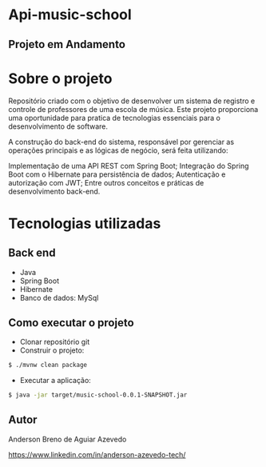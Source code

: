 # Api-music-school

## Projeto em Andamento 

# Sobre o projeto

Repositório criado com o objetivo de desenvolver um sistema de registro e controle de professores de uma escola de música. Este projeto proporciona uma oportunidade para pratica de tecnologias essenciais para o desenvolvimento de software.

A construção do back-end do sistema, responsável por gerenciar as operações principais e as lógicas de negócio, será feita utilizando:

Implementação de uma API REST com Spring Boot;
Integração do Spring Boot com o Hibernate para persistência de dados;
Autenticação e autorização com JWT;
Entre outros conceitos e práticas de desenvolvimento back-end.

# Tecnologias utilizadas
## Back end
- Java
- Spring Boot
- Hibernate
- Banco de dados: MySql

## Como executar o projeto

- Clonar repositório git
- Construir o projeto:
```bash
$ ./mvnw clean package
```
- Executar a aplicação:
```bash
$ java -jar target/music-school-0.0.1-SNAPSHOT.jar
```

## Autor

Anderson Breno de Aguiar Azevedo

https://www.linkedin.com/in/anderson-azevedo-tech/


